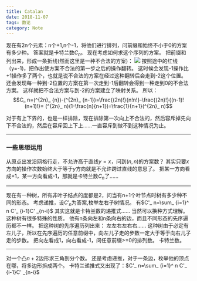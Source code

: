 ```yaml
---
title: Catalan
date: 2018-11-07
tags: 数论
category: Note
---
```


现在有2n个元素：n个+1,n个-1，将他们进行排列，问前缀和始终不小于0的方案有多少种。
答案就是卡特兰数$C_ n$。
现在考虑如何求这个序列的方案。
把前缀和列出来，形成一条折线(然而这里是一种不合法的方案)：
![](pre_s.png)
按照途中的红线（y=-1)，把作出使方案不合法的第一步之后的操作翻转。
这时候会发现-1操作比+1操作多了两个，也就是说不合法的方案在经过这种翻转后会走到-2这个位置。
还会发现每一种到-2位置的方案在第一次走到-1后翻转会得到一种走到0的不合法方案。
这样就把不合法方案与到-2的方案建立了映射关系。
所以：
$$C_ n=(^{2n}_ {n})-(^{2n}_ {n-1})=\frac{(2n)!}{n!n!}-\frac{(2n)!}{(n-1)!(n+1)!}=
(^{2n}_ n)(1-\frac{n}{n+1})=\frac{1}{n+1}(^{2n}_ n)$$

对于有上下界的，也是一样排除，现在排除第一次向上不合法的，然后容斥掉先向下不合法的，然后在容斥回上下上……一直容斥到做不到这种情况为止。

---
### 一些思想运用
从原点出发沿网格行走，不允许高于直线$y=x$，问到$(n,n)$的方案数？
其实只要$x$方向的操作次数始终大于等于$y$方向就是不允许跨过直线的意思了。
把某一方向看成+1，某一方向看成-1，那就是卡特兰数$C_ n$了……

---
现在有一种树，所有非叶子结点的度都是2，问当有n+1个叶节点时树有多少种不同的形态。
考虑递推，设$C'_ n$为答案,枚举左右子树情况。
有$C'_ n=\sum_ {i=1}^ n C'_ {i-1}C' _{n-i}$
其实这就是卡特兰数的递推式……
当然可以换种方式理解。
这种树有很多特殊的性质。
他有n条向左和n条向右的边，而且不同形态的先序遍历都不一样。
把这种树的先序遍历列出来：
左左右左右右……
这种树由于必定有左儿子，所以在先序遍历的任意前缀中，向左儿子走的步数一定大于等于向右儿子走的步数。
把向左看成1，向右看成-1，问任意前缀>=0的排列数。
卡特兰数。

---
对一个凸$n+2$边形求三角剖分个数。
还是考虑递推，对于一条边，枚举他的顶点在哪，将多边形拆成两个。
卡特兰递推式又出现了：$C'_ n=\sum_ {i=1}^ n C'_ {i-1}C' _{n-i}$